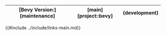 |[Bevy Version:][maintenance]|[main][project::bevy]|(development)|
|---|---|---|

{{#include ../include/links-main.md}}

